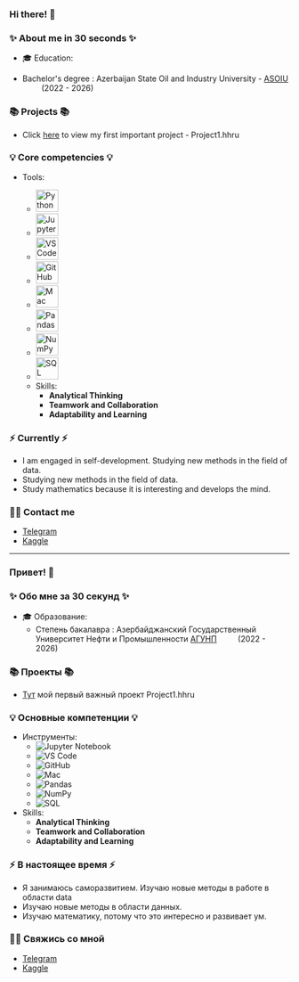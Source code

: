 ### Hi there! 👋 

### ✨ About me in 30 seconds ✨ 
* 🎓 Education:
 - Bachelor's degree : Azerbaijan State Oil and Industry University - [ASOIU](https://asoiu.edu.az) <img src="https://asoiu.edu.az/upload/news/891593aa5331c0a07d8b7a7e7b1a95f7.png" width="30" height="10"> (2022 - 2026)



### 📚 Projects 📚
* Click [here](https://github.com/Tural-Kazimov/Project1-DS) to view my first important project - Project1.hhru

### 💡 Core competencies 💡
- Tools: 
    * <img src="https://cdn.jsdelivr.net/gh/devicons/devicon/icons/python/python-original-wordmark.svg" height="40" alt="Python logo" />
    * <img src="https://cdn.jsdelivr.net/gh/devicons/devicon/icons/jupyter/jupyter-original-wordmark.svg" height="40" alt="Jupyter Notebook logo" />
    * <img src="https://cdn.jsdelivr.net/gh/devicons/devicon/icons/vscode/vscode-original-wordmark.svg" height="40" alt="VS Code logo" />
    * <img src="https://cdn.jsdelivr.net/gh/devicons/devicon/icons/github/github-original-wordmark.svg" height="40" alt="GitHub logo" />
    * <img src="https://cdn.jsdelivr.net/gh/devicons/devicon/icons/apple/apple-original.svg" height="40" alt="Mac logo" />
    * <img src="https://cdn.jsdelivr.net/gh/devicons/devicon/icons/pandas/pandas-original-wordmark.svg" height="40" alt="Pandas logo" />
    * <img src="https://cdn.jsdelivr.net/gh/devicons/devicon/icons/numpy/numpy-original-wordmark.svg" height="40" alt="NumPy logo" />
    * <img src="https://cdn.jsdelivr.net/gh/devicons/devicon/icons/mysql/mysql-original-wordmark.svg" height="40" alt="SQL logo" />

  - Skills:
    * **Analytical Thinking**
    * **Teamwork and Collaboration**
    * **Adaptability and Learning**


### ⚡️ Currently ⚡️
- I am engaged in self-development. Studying new methods in the field of data.
- Studying new methods in the field of data.
- Study mathematics because it is interesting and develops the mind.

### 🙌🏻 Contact me
- [Telegram](https://t.me/kazim0v)
- [Kaggle](https://www.kaggle.com/turalkazmov)

---

### Привет! 👋

### ✨ Обо мне за 30 секунд ✨ 
* 🎓 Образование:
  - Степень бакалавра : Азербайджанский Государственный Университет Нефти и Промышленности [АГУНП](https://asoiu.edu.az) <img src="https://asoiu.edu.az/upload/news/891593aa5331c0a07d8b7a7e7b1a95f7.png" width="30" height="10"> (2022 - 2026)

### 📚 Проекты 📚

* [Тут](https://github.com/Tural-Kazimov/Project1-DS) мой первый важный проект Project1.hhru

### 💡 Основные компетенции 💡
- Инструменты: 
    * ![Jupyter Notebook](https://img.shields.io/badge/Jupyter-F37626?style=for-the-badge&logo=jupyter&logoColor=white)
    * ![VS Code](https://img.shields.io/badge/VS%20Code-007ACC?style=for-the-badge&logo=visual-studio-code&logoColor=white)
    * ![GitHub](https://img.shields.io/badge/GitHub-181717?style=for-the-badge&logo=github&logoColor=white)
    * ![Mac](https://img.shields.io/badge/Mac-000000?style=for-the-badge&logo=apple&logoColor=white)
    * ![Pandas](https://img.shields.io/badge/Pandas-150458?style=for-the-badge&logo=pandas&logoColor=white)
    * ![NumPy](https://img.shields.io/badge/NumPy-013243?style=for-the-badge&logo=numpy&logoColor=white)
    * ![SQL](https://img.shields.io/badge/SQL-003B57?style=for-the-badge&logo=sql&logoColor=white)
- Skills: 
    * **Analytical Thinking**
    * **Teamwork and Collaboration**
    * **Adaptability and Learning**

### ⚡️ В настоящее время ⚡️
- Я занимаюсь саморазвитием. Изучаю новые методы в работе в области data
- Изучаю новые методы в области данных.
- Изучаю математику, потому что это интересно и развивает ум.


### 🙌🏻 Свяжись со мной
- [Telegram]()
- [Kaggle]()